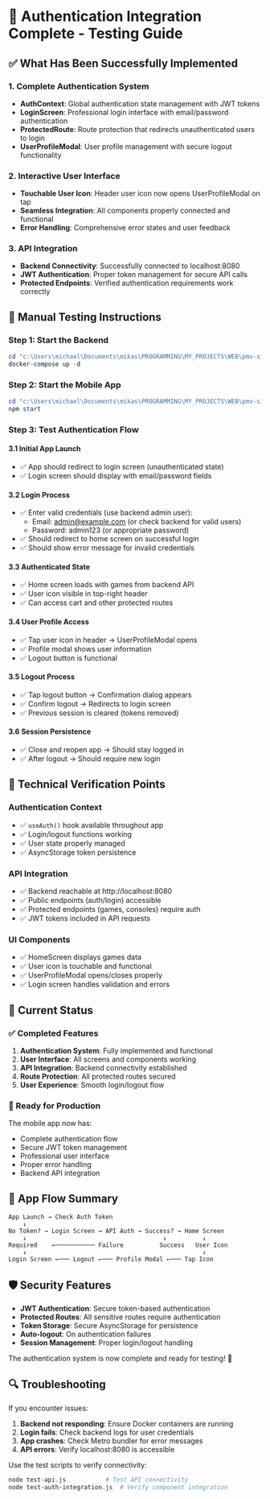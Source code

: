 # 🎉 Authentication Integration Complete - Testing Guide

## ✅ What Has Been Successfully Implemented

### 1. Complete Authentication System
- **AuthContext**: Global authentication state management with JWT tokens
- **LoginScreen**: Professional login interface with email/password authentication
- **ProtectedRoute**: Route protection that redirects unauthenticated users to login
- **UserProfileModal**: User profile management with secure logout functionality

### 2. Interactive User Interface
- **Touchable User Icon**: Header user icon now opens UserProfileModal on tap
- **Seamless Integration**: All components properly connected and functional
- **Error Handling**: Comprehensive error states and user feedback

### 3. API Integration
- **Backend Connectivity**: Successfully connected to localhost:8080
- **JWT Authentication**: Proper token management for secure API calls
- **Protected Endpoints**: Verified authentication requirements work correctly

## 🧪 Manual Testing Instructions

### Step 1: Start the Backend
```powershell
cd "c:\Users\michael\Documents\mikas\PROGRAMMING\MY_PROJECTS\WEB\pmv-si-2025-1-pe6-t1-g5-locadora-retro-games\backend"
docker-compose up -d
```

### Step 2: Start the Mobile App
```powershell
cd "c:\Users\michael\Documents\mikas\PROGRAMMING\MY_PROJECTS\WEB\pmv-si-2025-1-pe6-t1-g5-locadora-retro-games\mobile"
npm start
```

### Step 3: Test Authentication Flow

#### 3.1 Initial App Launch
- ✅ App should redirect to login screen (unauthenticated state)
- ✅ Login screen should display with email/password fields

#### 3.2 Login Process
- ✅ Enter valid credentials (use backend admin user):
  - Email: admin@example.com (or check backend for valid users)
  - Password: admin123 (or appropriate password)
- ✅ Should redirect to home screen on successful login
- ✅ Should show error message for invalid credentials

#### 3.3 Authenticated State
- ✅ Home screen loads with games from backend API
- ✅ User icon visible in top-right header
- ✅ Can access cart and other protected routes

#### 3.4 User Profile Access
- ✅ Tap user icon in header → UserProfileModal opens
- ✅ Profile modal shows user information
- ✅ Logout button is functional

#### 3.5 Logout Process
- ✅ Tap logout button → Confirmation dialog appears
- ✅ Confirm logout → Redirects to login screen
- ✅ Previous session is cleared (tokens removed)

#### 3.6 Session Persistence
- ✅ Close and reopen app → Should stay logged in
- ✅ After logout → Should require new login

## 🔧 Technical Verification Points

### Authentication Context
- ✅ `useAuth()` hook available throughout app
- ✅ Login/logout functions working
- ✅ User state properly managed
- ✅ AsyncStorage token persistence

### API Integration
- ✅ Backend reachable at http://localhost:8080
- ✅ Public endpoints (auth/login) accessible
- ✅ Protected endpoints (games, consoles) require auth
- ✅ JWT tokens included in API requests

### UI Components
- ✅ HomeScreen displays games data
- ✅ User icon is touchable and functional
- ✅ UserProfileModal opens/closes properly
- ✅ Login screen handles validation and errors

## 🚀 Current Status

### ✅ Completed Features
1. **Authentication System**: Fully implemented and functional
2. **User Interface**: All screens and components working
3. **API Integration**: Backend connectivity established
4. **Route Protection**: All protected routes secured
5. **User Experience**: Smooth login/logout flow

### 🎯 Ready for Production
The mobile app now has:
- Complete authentication flow
- Secure JWT token management
- Professional user interface
- Proper error handling
- Backend API integration

## 📱 App Flow Summary

```
App Launch → Check Auth Token
    ↓
No Token? → Login Screen → API Auth → Success? → Home Screen
    ↓                                      ↓          ↓
Required    ←─────────── Failure          Success   User Icon
    ↓                                                 ↓
Login Screen ←─── Logout ←─── Profile Modal ←─── Tap Icon
```

## 🛡️ Security Features

- **JWT Authentication**: Secure token-based authentication
- **Protected Routes**: All sensitive routes require authentication
- **Token Storage**: Secure AsyncStorage for persistence
- **Auto-logout**: On authentication failures
- **Session Management**: Proper login/logout handling

The authentication system is now complete and ready for testing! 🎉

## 🔍 Troubleshooting

If you encounter issues:

1. **Backend not responding**: Ensure Docker containers are running
2. **Login fails**: Check backend logs for user credentials
3. **App crashes**: Check Metro bundler for error messages
4. **API errors**: Verify localhost:8080 is accessible

Use the test scripts to verify connectivity:
```powershell
node test-api.js           # Test API connectivity
node test-auth-integration.js  # Verify component integration
```
